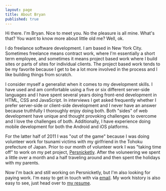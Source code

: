 ```yaml
--- 
layout: page
title: About Bryan
published: true
---
```


Hi there. I'm Bryan. Nice to meet you. No the pleasure is all mine. What's that? You want to know more about little old me? Well, ok.

I do freelance software development. I am based in New York City. Sometimes freelance means contract work, where I'm essentially a short term employee, and sometimes it means project based work where I build sites or parts of sites for individual clients. The project based work tends to be my favorite because I get to be a lot more involved in the process and I like building things from scratch.

I consider myself a generalist when it comes to my development skills. I have used and am comfortable using a five or six different server-side languages and I have spent several years doing front-end development in HTML, CSS and JavaScript. In interviews I get asked frequently whether I prefer server-side or client-side development and I never have an answer because truthfully I thoroughly enjoy doing both. Both "sides" of web development have unique and thought provoking challenges to overcome and I love the challenges of both. Additionally, I have experience doing mobile development for both the Android and iOS platforms.

For the latter half of 2011 I was "out of the game" because I was doing volunteer work for tsunami victims with my girlfriend in the Tohoku prefecture of Japan. Prior to our month of volunteer work I was "taking time off" to work on my pet project, [Persnicketly](http://persnicketly.com). After the voluneering we spent a little over a month and a half traveling around and then spent the holidays with my parents.

Now I'm back and still working on Persnicketly, but I'm also looking for paying work. I'm easy to get in touch with via [email](mailto:bryan.j.swift@gmail.com). My work history is also easy to see, just head over to [my resume](/portfolio/resume.html).

